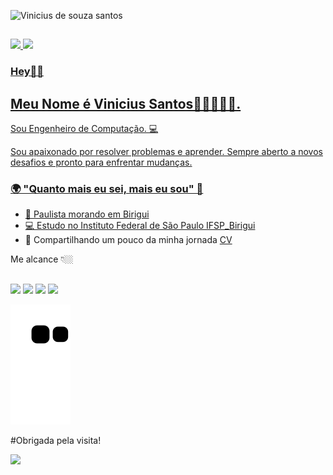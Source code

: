 ![Vinicius de souza santos](https://user-images.githubusercontent.com/80977502/114060706-06a07100-986c-11eb-9abc-f05f0eecd5b1.png)

##

 <div>
  <a href="https://github.com/ViniciusKanh">
  <img height="180em" src="https://github-readme-stats.vercel.app/api?username=ViniciusKanh&show_icons=true&theme=merko&include_all_commits=true&count_private=true"/>
  <img height="180em" src="https://github-readme-stats.vercel.app/api/top-langs/?username=ViniciusKanh&layout=compact&langs_count=7&theme=merko"/>
</div>

### Hey👍🏻
## Meu Nome é Vinicius Santos🙎🏻‍♂️🇧🇷.

Sou Engenheiro de Computação. 💻

Sou apaixonado por resolver problemas e aprender. Sempre aberto a novos desafios e pronto para enfrentar mudanças.

### 🌍 "Quanto mais eu sei, mais eu sou" 🧠

- 📍 Paulista morando em Birigui
- 💻 Estudo no Instituto Federal de São Paulo [IFSP_Birigui](https://bri.ifsp.edu.br/)
- 🌈 Compartilhando um pouco da minha jornada [CV](https://view.genial.ly/5fc6ec531dee930d309216b2)

Me alcance 👇🏼
##
    
 <div> 
  <a href="https://www.youtube.com/channel/UC5CTaXD3hB_zJbzTfJNAsKg" target="_blank"><img src="https://img.shields.io/badge/YouTube-FF0000?style=for-the-badge&logo=youtube&logoColor=white" target="_blank"></a>
<a href = "mailto:vinnyciussouza@outlook.com"><img src="https://img.shields.io/badge/Gmail-D14836?style=for-the-badge&logo=gmail&logoColor=white" target="_blank"></a>
<a href="https://www.instagram.com/vinnicius_ssantos/" target="_blank"><img src="https://img.shields.io/badge/-Instagram-%23E4405F?style=for-the-badge&logo=instagram&logoColor=white" target="_blank"></a>
<a href="https://www.linkedin.com/in/vinicius-ssantos/" target="_blank"><img src="https://img.shields.io/badge/-LinkedIn-%230077B5?style=for-the-badge&logo=linkedin&logoColor=white" target="_blank"></a> 
 </div>    
    
![Snake animation](https://github.com/rafaballerini/rafaballerini/blob/output/github-contribution-grid-snake.svg)

#Obrigada pela visita!

![](https://komarev.com/ghpvc/?username=your-github-username&color=green)
